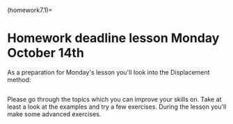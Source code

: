 (homework7.1)=
# Homework deadline lesson Monday October 14th

As a preparation for Monday's lesson you'll look into the Displacement method:

```{tableofcontents}
```

Please go through the topics which you can improve your skills on. Take at least a look at the examples and try a few exercises. During the lesson you'll make some advanced exercises.